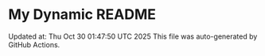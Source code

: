 # My Dynamic README
Updated at: Thu Oct 30 01:47:50 UTC 2025
This file was auto-generated by GitHub Actions.
